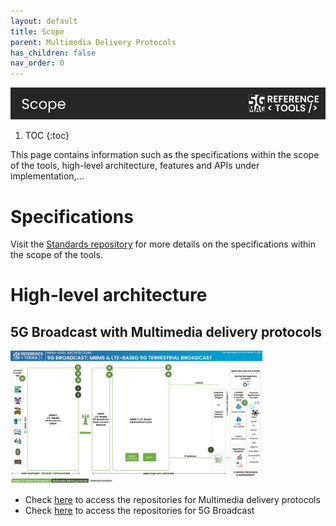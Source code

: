 ```yaml
---
layout: default
title: Scope
parent: Multimedia Delivery Protocols
has_children: false
nav_order: 0
---
```

<img src="../../assets/images/Banner_Scope.png" /> 

1. TOC
{:toc}

This page contains information such as the specifications within the scope of the tools, high-level architecture, features and APIs under implementation,...

# Specifications
Visit the [Standards repository](https://5g-mag.github.io/Standards/pages/data-collection-event-exposure.html) for more details on the specifications within the scope of the tools.

# High-level architecture

## 5G Broadcast with Multimedia delivery protocols

<img src="../../assets/images/projects/5gbc_diagram.png" style="width: 80%">

 * Check [here](./repositories.html) to access the repositories for Multimedia delivery protocols
 * Check [here](../lte-based-5g-broadcast/repositories.html) to access the repositories for 5G Broadcast
